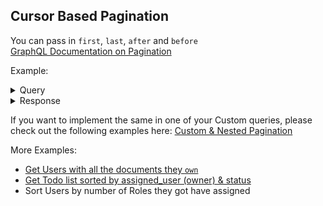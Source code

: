 ## Cursor Based Pagination
You can pass in `first`, `last`, `after` and `before`  
[GraphQL Documentation on Pagination](https://graphql.org/learn/pagination/)

Example:
<details>
<summary>Query</summary>
<p>

```graphql
{
    Users(first: 10) {
        totalCount,
        pageInfo {
            hasNextPage,
            hasPreviousPage,
            startCursor,
            endCursor
        },
        edges {
            cursor,
            node {
                name,
                first_name
            }
        }
    }
}
```
</p>
</details>

<details>
<summary>Response</summary>
<p>

```json
{
    "data": {
        "Users": {
            "totalCount": 3,
            "pageInfo": {
                "hasNextPage": false,
                "hasPreviousPage": false,
                "startCursor": "WwogIjIwMjEtMDItMTMgMjM6MjM6NTUuMjc4MDIzIgpd",
                "endCursor": "WwogIjIwMjEtMDItMDIgMDg6MzU6MTIuODM2MzU5Igpd"
            },
            "edges": [
                {
                    "cursor": "WwogIjIwMjEtMDItMTMgMjM6MjM6NTUuMjc4MDIzIgpd",
                    "node": {
                        "name": "faztp12@gmail.com",
                        "first_name": "Test"
                    }
                },
                {
                    "cursor": "WwogIjIwMjEtMDItMDIgMDg6MzU6MTQuMDI2MDc3Igpd",
                    "node": {
                        "name": "Administrator",
                        "first_name": "Administrator"
                    }
                },
                {
                    "cursor": "WwogIjIwMjEtMDItMDIgMDg6MzU6MTIuODM2MzU5Igpd",
                    "node": {
                        "name": "Guest",
                        "first_name": "Guest"
                    }
                }
            ]
        }
    }
}
```
</p>
</details>

If you want to implement the same in one of your Custom queries, please check out the following examples here: [Custom & Nested Pagination](./nested_pagination.md)

More Examples:
- [Get Users with all the documents they `own`](./pagination_examples/users_with_ownership.md)
- [Get Todo list sorted by assigned_user (owner) & status](./pagination_examples/todo_with_user_status_sorting.md)
- Sort Users by number of Roles they got have assigned